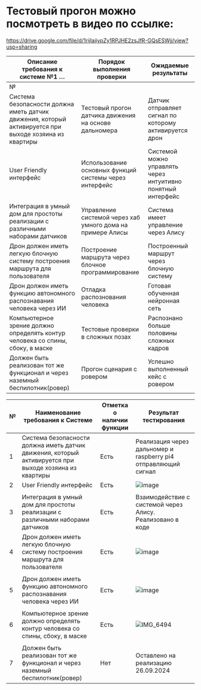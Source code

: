 # Тестовый прогон можно посмотреть в видео по ссылке:
https://drive.google.com/file/d/1rijIajiypZy1RPJHE2zsJfR-GQsESWjj/view?usp=sharing

| Описание требования к системе №1 … | Порядок выполнения проверки  |  Ожидаемые результаты |
|------------------------------------|---|---|
| №                                  |  |  |
| Система безопасности должна иметь датчик движения, который активируется при выходе хозяина из квартиры | Тестовый прогон датчика движения на основе дальномера  | Датчик отправляет сигнал по которому активируется дрон  |
| User Friendly интерфейс  | Использование основных функций системы через интерфейс  | Системой можно управлять через интуитивно понятный интерфейс |
| Интеграция в умный дом для простоты реализации с различными наборами датчиков|Управление системой через хаб умного дома на примере Алисы   |Система имеет управление через Алису   |
| Дрон должен иметь легкую блочную систему построения маршрута для пользователя|Построение маршрута через блочное программирование   | Построенный маршрут через блочную систему  |
|Дрон должен иметь функцию автономного распознавания человека через ИИ|Отладка распознования человека|Готовая обученная нейронная сеть   |
|Компьютерное зрение должно определять контур человека со спины, сбоку, в маске                                   |Тестовые проверки в сложных позах   | Распознано больше половины сложных кадров   |
|Должен быть реализован тот же функционал и через наземный беспилотник(ровер)                                   |Прогон сценария с ровером   |Успешно выполненный кейс с ровером   |


| №  | Наименование требования к Системе | Отметка о наличии функции | Результат тестирования |
|----|-----------------------------------|---------------------------|------------------------|
| 1  | Система безопасности должна иметь датчик движения, который активируется при выходе хозяина из квартиры                                  | Есть                          |    Реализация через дальномер и raspberry pi4 отправляющий сигнал                    |
|2 |  User Friendly интерфейс                                 |       Есть                    |   ![image](https://github.com/user-attachments/assets/2da6a7dc-819b-4e2b-96d1-af0f4510f438)
                     |
|3 |  Интеграция в умный дом для простоты реализации с различными наборами датчиков                                 |     Есть                      |   Взаимодействие с системой через Алису. Реализовано в коде                     |
|4 | Дрон должен иметь легкую блочную систему построения маршрута для пользователя                                  |   Есть                        |      ![image](https://github.com/user-attachments/assets/701469b4-8a4d-4e28-928a-f80b18d8a13d)
                  |
|5 |  Дрон должен иметь функцию автономного распознавания человека через ИИ                                 |        Есть                   |   ![image](https://github.com/user-attachments/assets/d3bfe2e2-ef54-4b1d-b167-31278568208d)
                     |
|6 | Компьютерное зрение должно определять контур человека со спины, сбоку, в маске                                  | Есть                          | ![IMG_6494](https://github.com/user-attachments/assets/a6c08423-7387-424c-8fe7-238e60e94d38)
                       |
|7 |   Должен быть реализован тот же функционал и через наземный беспилотник(ровер)                                |    Нет                       | Оставлено на реализацию 26.09.2024                       |

